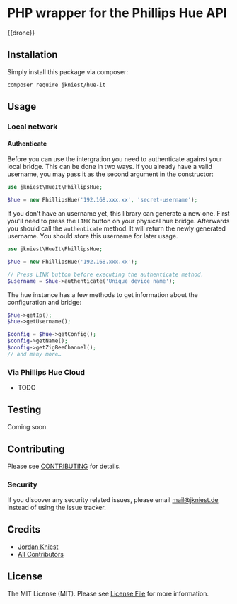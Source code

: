 # PHP wrapper for the Phillips Hue API

{{drone}}

## Installation

Simply install this package via composer:
```shell script
composer require jkniest/hue-it
```

## Usage
### Local network

#### Authenticate

Before you can use the intergration you need to authenticate against your local bridge.
This can be done in two ways. If you already have a valid username, you may pass it as the
second argument in the constructor:

```php
use jkniest\HueIt\PhillipsHue;

$hue = new PhillipsHue('192.168.xxx.xx', 'secret-username');
```

If you don't have an username yet, this library can generate a new one. First you'll need to press
the `LINK` button on your physical hue bridge. Afterwards you should call the `authenticate` method.
It will return the newly generated username. You should store this username for later usage.

```php
use jkniest\HueIt\PhillipsHue;

$hue = new PhillipsHue('192.168.xxx.xx');

// Press LINK button before executing the authenticate method.
$username = $hue->authenticate('Unique device name');
```

The hue instance has a few methods to get information about the configuration and bridge:
```php
$hue->getIp();
$hue->getUsername();

$config = $hue->getConfig();
$config->getName();
$config->getZigBeeChannel();
// and many more…
```

### Via Phillips Hue Cloud
- TODO

## Testing
Coming soon.


## Contributing

Please see [CONTRIBUTING](CONTRIBUTING.md) for details.

### Security

If you discover any security related issues, please email mail@jkniest.de instead of using the issue tracker.

## Credits

- [Jordan Kniest](https://github.com/jkniest)
- [All Contributors](../../contributors)

## License

The MIT License (MIT). Please see [License File](LICENSE.md) for more information.
